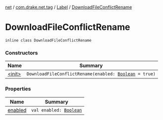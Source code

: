 [net](../../../index.md) / [com.drake.net.tag](../../index.md) / [Label](../index.md) / [DownloadFileConflictRename](./index.md)

# DownloadFileConflictRename

`inline class DownloadFileConflictRename`

### Constructors

| Name | Summary |
|---|---|
| [&lt;init&gt;](-init-.md) | `DownloadFileConflictRename(enabled: `[`Boolean`](https://kotlinlang.org/api/latest/jvm/stdlib/kotlin/-boolean/index.html)` = true)` |

### Properties

| Name | Summary |
|---|---|
| [enabled](enabled.md) | `val enabled: `[`Boolean`](https://kotlinlang.org/api/latest/jvm/stdlib/kotlin/-boolean/index.html) |
